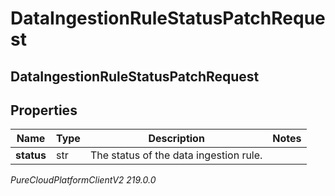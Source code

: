 # DataIngestionRuleStatusPatchRequest

## DataIngestionRuleStatusPatchRequest

## Properties

|Name | Type | Description | Notes|
|------------ | ------------- | ------------- | -------------|
| **status** | str | The status of the data ingestion rule. | |



_PureCloudPlatformClientV2 219.0.0_
